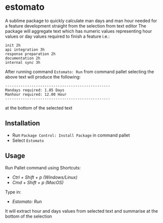# estomato
A sublime package to quickly calculate man days and man hour needed for a feature development straight from the selection from text editor
The package will aggregate text which has numeric values representing hour values or day values required to finish a feature i.e.:

```
init 2h
api integration 3h
response preparation 2h
documentation 2h
internal sync 3h
```


After running command `Estomato: Run` from command pallet selecting the above text will produce the following:
```
------------------------------------------------
Mandays required: 1.85 Days
Manhour required: 12.00 Hour
------------------------------------------------
```
at the bottom of the selected text


## Installation

 - Run `Package Control: Install Package` in command pallet
 - Select `Estomato`

## Usage
 
Run Pallet command using Shortcuts:

 - *Ctrl + Shift + p (Windows/Linux)*
 - *Cmd + Shift + p (MacOS)*

Type in:

 - *Estomato: Run*

 It will extract hour and days values from selected text and summarise at the bottom of the selection